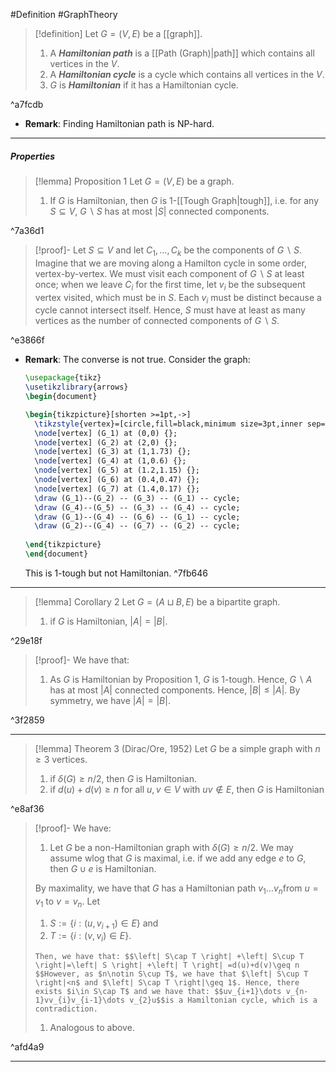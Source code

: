 #Definition #GraphTheory 

> [!definition]
> Let $G=(V,E)$ be a [[graph]].
> 1. A ***Hamiltonian path*** is a [[Path (Graph)|path]] which contains all vertices in the $V$. 
> 2. A ***Hamiltonian cycle*** is a cycle which contains all vertices in the $V$. 
> 3. $G$ is ***Hamiltonian*** if it has a Hamiltonian cycle.

^a7fcdb

- **Remark**: Finding Hamiltonian path is NP-hard.

---
##### Properties
> [!lemma] Proposition 1
> Let $G=(V,E)$ be a graph.
> 1. If $G$ is Hamiltonian, then $G$ is $1$-[[Tough Graph|tough]], i.e. for any $S\subseteq V$, $G \backslash S$ has at most $\left| S \right|$ connected components.  

^7a36d1

> [!proof]-
> Let $S\subseteq V$ and let $C_{1},\dots,C_{k}$ be the components of $G \backslash S$. Imagine that we are moving along a Hamilton cycle in some order, vertex-by-vertex. We must visit each component of $G \backslash S$ at least once; when we leave $C_{i}$ for the first time, let $v_{i}$ be the subsequent vertex visited, which must be in $S$. Each $v_{i}$ must be distinct because a cycle cannot intersect itself. Hence, $S$ must have at least as many vertices as the number of connected components of $G \backslash S$.

^e3866f

- **Remark**: The converse is not true. Consider the graph: 
	```tikz
	\usepackage{tikz}
	\usetikzlibrary{arrows}
	\begin{document}
	
	\begin{tikzpicture}[shorten >=1pt,->]
	  \tikzstyle{vertex}=[circle,fill=black,minimum size=3pt,inner sep=0pt]
	  \node[vertex] (G_1) at (0,0) {};
	  \node[vertex] (G_2) at (2,0) {};
	  \node[vertex] (G_3) at (1,1.73) {};
	  \node[vertex] (G_4) at (1,0.6) {};
	  \node[vertex] (G_5) at (1.2,1.15) {};
	  \node[vertex] (G_6) at (0.4,0.47) {};
	  \node[vertex] (G_7) at (1.4,0.17) {};
	  \draw (G_1)--(G_2) -- (G_3) -- (G_1) -- cycle;
	  \draw (G_4)--(G_5) -- (G_3) -- (G_4) -- cycle;
	  \draw (G_1)--(G_4) -- (G_6) -- (G_1) -- cycle;
	  \draw (G_2)--(G_4) -- (G_7) -- (G_2) -- cycle;
	  
	\end{tikzpicture}
	\end{document} 
	```
	This is 1-tough but not Hamiltonian.  ^7fb646

---
> [!lemma] Corollary 2
> Let $G=(A\sqcup B,E)$ be a bipartite graph. 
> 1. if $G$ is Hamiltonian, $\left| A \right|=\left| B \right|$.

^29e18f

> [!proof]-
> We have that:
> 1. As $G$ is Hamiltonian by Proposition 1, $G$ is 1-tough. Hence, $G \backslash A$ has at most $\left| A \right|$ connected components. Hence, $\left| B \right|\leq \left| A \right|$. By symmetry, we have $\left| A \right|=\left| B \right|$.

^3f2859

---
> [!lemma] Theorem 3 (Dirac/Ore, 1952)
> Let $G$ be a simple graph with $n\geq 3$ vertices.
> 1. if $\delta(G)\geq n / 2$, then $G$ is Hamiltonian.
> 2. if $d(u)+d(v)\geq n$ for all $u,v\in V$ with $uv\notin E$, then $G$ is Hamiltonian

^e8af36

> [!proof]-
> We have:
> 1. Let $G$ be a non-Hamiltonian graph with $\delta(G)\geq n / 2$. We may assume wlog that $G$ is maximal, i.e. if we add any edge $e$ to $G$, then $G\cup e$ is Hamiltonian. 
> 
> 	By maximality, we have that $G$ has a Hamiltonian path $v_{1}\dots v_{n}$from $u=v_{1}$ to $v=v_{n}$. Let 
> 	1. $S:=\{ i:(u,v_{i+1})\in E \}$ and
> 	2. $T:=\{ i:(v,v_{i})\in E \}$. 
>    
> 	  Then, we have that: $$\left| S\cap T \right| +\left| S\cup T \right|=\left| S \right| +\left| T \right| =d(u)+d(v)\geq n $$However, as $n\notin S\cup T$, we have that $\left| S\cup T \right|<n$ and $\left| S\cap T \right|\geq 1$. Hence, there exists $i\in S\cap T$ and we have that: $$uv_{i+1}\dots v_{n-1}vv_{i}v_{i-1}\dots v_{2}u$$is a Hamiltonian cycle, which is a contradiction. 
> 1. Analogous to above.

^afd4a9

---
